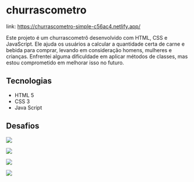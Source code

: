 # churrascometro

link: https://churrascometro-simple-c56ac4.netlify.app/

Este projeto é um churrascometrô desenvolvido com HTML, CSS e JavaScript. Ele ajuda os usuários a calcular a quantidade certa de carne e bebida para comprar, levando em consideração homens, mulheres e crianças. Enfrentei alguma dificuldade em aplicar métodos de classes, mas estou comprometido em melhorar isso no futuro. 

## Tecnologias
- HTML 5
- CSS 3
- Java Script

## Desafios

![](https://i.postimg.cc/dVL1JXCb/desktop-1.png)

![](https://i.postimg.cc/MKsH2xn0/desktop-2.png)

![](https://i.postimg.cc/y6yWj0Bb/smarthphone-1.png)

![](https://i.postimg.cc/0jnQN1cs/smarthphone-2.png)
